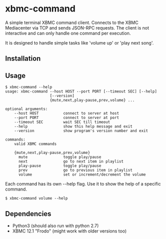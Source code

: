 xbmc-command
============

A simple terminal XBMC command client. Connects to the XBMC Mediacenter via
TCP and sends JSON-RPC requests. The client is not interactive and can only
handle one command per execution.

It is designed to handle simple tasks like 'volume up' or 'play next song'.

Installation
------------

Usage
-----

    $ xbmc-command --help
    usage: xbmc-command --host HOST --port PORT [--timeout SEC] [--help]
                        [--version]
                        {mute,next,play-pause,prev,volume} ...

    optional arguments:
        --host HOST           connect to server at host
        --port PORT           connect to server at port
        --timeout SEC         wait SEC till timeout
        --help                show this help message and exit
        --version             show program's version number and exit

    commands:
        valid XBMC commands

        {mute,next,play-pause,prev,volume}
          mute                toggle play/pause
          next                go to next item in playlist
          play-pause          toggle play/pause
          prev                go to previous item in playlist
          volume              set or increment/decrement the volume

Each command has its own --help flag. Use it to show the help of a specific
command.

    $ xbmc-command volume --help

Dependencies
------------

* Python3 (should also run with python 2.7)
* XBMC 12.1 "Frodo" (might work with older versions too)

